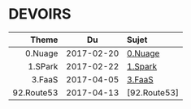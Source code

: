 # DEVOIRS

|  Theme   | Du       | Sujet                        |
|---------:|:--------:|:-----------------------------|  
|0.Nuage    |2017-02-20|[0.Nuage](0.Nuage/README.md#devoir)              |
|1.SPark   |2017-02-22|[1.Spark](2.mS/1.Spark/README.md#devoir)  |
|3.FaaS    |2017-04-05|[3.FaaS](3.FaaS/README.md#devoir)  |
|92.Route53|2017-04-13|[92.Route53]|


